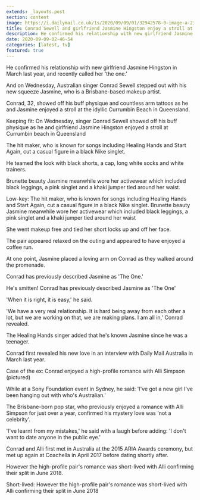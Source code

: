 ```yaml
---
extends: _layouts.post
section: content
image: https://i.dailymail.co.uk/1s/2020/09/09/01/32942578-0-image-a-23_1599611788167.jpg 
title: Conrad Sewell and girlfriend Jasmine Hingston enjoy a stroll at the beach in Queensland 
description: He confirmed his relationship with new girlfriend Jasmine Hingston in March last year, and recently called her the one. 
date: 2020-09-09-02-46-54 
categories: [latest, tv] 
featured: true 
--- 
```

He confirmed his relationship with new girlfriend Jasmine Hingston in March last year, and recently called her 'the one.'

And on Wednesday, Australian singer Conrad Sewell stepped out with his new squeeze Jasmine, who is a Brisbane-based makeup artist. 

Conrad, 32, showed off his buff physique and countless arm tattoos as he and Jasmine enjoyed a stroll at the idyllic Currumbin Beach in Queensland.

Keeping fit: On Wednesday, singer Conrad Sewell showed off his buff physique as he and girlfriend Jasmine Hingston enjoyed a stroll at Currumbin beach in Queensland

The hit maker, who is known for songs including Healing Hands and Start Again, cut a casual figure in a black Nike singlet.  

He teamed the look with black shorts, a cap, long white socks and white trainers.

Brunette beauty Jasmine meanwhile wore her activewear which included black leggings, a pink singlet and a khaki jumper tied around her waist.

Low-key: The hit maker, who is known for songs including Healing Hands and Start Again, cut a casual figure in a black Nike singlet. Brunette beauty Jasmine meanwhile wore her activewear which included black leggings, a pink singlet and a khaki jumper tied around her waist

She went makeup free and tied her short locks up and off her face. 

The pair appeared relaxed on the outing and appeared to have enjoyed a coffee run. 

At one point, Jasmine placed a loving arm on Conrad as they walked around the promenade. 

Conrad has previously described Jasmine as 'The One.'

He's smitten! Conrad has previously described Jasmine as 'The One'

'When it is right, it is easy,' he said.

'We have a very real relationship. It is hard being away from each other a lot, but we are working on that, we are making plans. I am all in,' Conrad revealed. 

The Healing Hands singer added that he's known Jasmine since he was a teenager.

Conrad first revealed his new love in an interview with Daily Mail Australia in March last year.

Case of the ex: Conrad enjoyed a high-profile romance with Alli Simpson (pictured)

While at a Sony Foundation event in Sydney, he said: 'I've got a new girl I've been hanging out with who's Australian.' 

The Brisbane-born pop star, who previously enjoyed a romance with Alli Simpson for just over a year, confirmed his mystery love was 'not a celebrity'.

'I've learnt from my mistakes,' he said with a laugh before adding: 'I don't want to date anyone in the public eye.'

Conrad and Alli first met in Australia at the 2015 ARIA Awards ceremony, but met up again at Coachella in April 2017 before dating shortly after.

However the high-profile pair's romance was short-lived with Alli confirming their split in June 2018. 

Short-lived: However the high-profile pair's romance was short-lived with Alli confirming their split in June 2018

